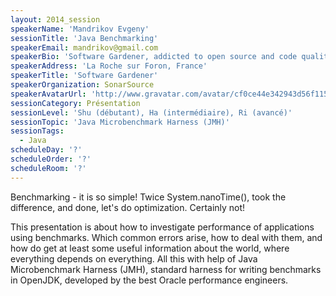 ```yaml
---
layout: 2014_session
speakerName: 'Mandrikov Evgeny'
sessionTitle: 'Java Benchmarking'
speakerEmail: mandrikov@gmail.com
speakerBio: 'Software Gardener, addicted to open source and code quality, hired by SonarSource after creation of improved open source analogs of their commercial products. Currently working as a technical leader of Language team, responsible for development of source code analyzers for languages like Java, C/C++, C#, JavaScript, Python, COBOL, PL/SQL; implementator of cross project duplication detection. In a spare time working on other projects like for example JaCoCo.'
speakerAddress: 'La Roche sur Foron, France'
speakerTitle: 'Software Gardener'
speakerOrganization: SonarSource
speakerAvatarUrl: 'http://www.gravatar.com/avatar/cf0ce44e342943d56f115165b7d78bdd?size=200&default=mm'
sessionCategory: Présentation
sessionLevel: 'Shu (débutant), Ha (intermédiaire), Ri (avancé)'
sessionTopic: 'Java Microbenchmark Harness (JMH)'
sessionTags:
  - Java
scheduleDay: '?'
scheduleOrder: '?'
scheduleRoom: '?'
---
```


Benchmarking - it is so simple! Twice System.nanoTime(), took the difference, and done, let's do optimization. Certainly not!

This presentation is about how to investigate performance of applications using benchmarks. Which common errors arise, how to deal with them, and how do get at least some useful information about the world, where everything depends on everything. All this with help of Java Microbenchmark Harness (JMH), standard harness for writing benchmarks in OpenJDK, developed by the best Oracle performance engineers.
